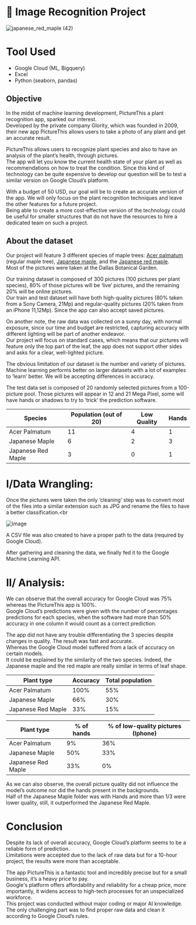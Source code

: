 # 🍁 Image Recognition Project 

![japanese_red_maple (42)](https://github.com/Bruc3U/Flower_project/assets/142362478/72a4528d-3fe2-4ff9-9723-eec00942e300)

# Tool Used
- Google Cloud (ML, Bigquery)
- Excel
- Python (seaborn, pandas)


## Objective

In the midst of machine learning development, PictureThis a plant recognition app, sparked our interest.<br>
Developed by the private company Glority, which was founded in 2009, their new app PictureThis allows users to take a photo of any plant and get an accurate result.<br>

PictureThis allows users to recognize plant species and also to have an analysis of the plant’s health, through pictures.<br> 
The app will let you know the current health state of your plant as well as recommendations on how to treat the condition. 
Since this kind of technology can be quite expensive to develop our question will be to test a similar version on Google Cloud’s platform.<br>

With a budget of 50 USD, our goal will be to create an accurate version of the app. We will only focus on the plant recognition techniques and leave the other features for a future project.<br>
Being able to create a more cost-effective version of the technology could be useful for smaller structures that do not have the resources to hire a dedicated team on such a project. 


## About the dataset

Our project will feature 3 different species of maple trees: [Acer palmatum](https://github.com/Bruc3U/Flower_project/blob/main/acer_palmatum%20(44).JPG) (regular maple tree), [Japanese maple](https://github.com/Bruc3U/Flower_project/blob/main/japanese_maple%20(11).JPG), and the [Japanese red maple](https://github.com/Bruc3U/Flower_project/blob/main/japanese_red_maple%20(17).JPG).<br> 
Most of the pictures were taken at the Dallas Botanical Garden.<br>

Our training dataset is composed of 300 pictures (100 pictures per plant species), 80% of those pictures will be ‘live’ pictures, and the remaining 20% will be online pictures.<br> 
Our train and test dataset will have both high-quality pictures (80% taken from a Sony Camera, 21Mp) and regular-quality pictures (20% taken from an iPhone 11,12Mp). Since the app can also accept saved pictures.<br>

On another note, the raw data was collected on a sunny day, with normal exposure, since our time and budget are restricted, capturing accuracy with different lighting will be part of another endeavor.<br>
Our project will focus on standard cases, which means that our pictures will feature only the top part of the leaf, the app does not support other sides and asks for a clear, well-lighted picture. <br>

The obvious limitation of our dataset is the number and variety of pictures.<br>
Machine learning performs better on larger datasets with a lot of examples to ‘learn’ better. We will be accepting differences in accuracy.<br>

 The test data set is composed of 20 randomly selected pictures from a 100-picture pool. Those pictures will appear in 12 and 21 Mega Pixel, some will have hands or shadows to try to ‘trick’ the prediction software. 
 

| Species | Population (out of 20) | Low Quality | Hands | 
|---|---|---|---|
| Acer Palmatum | 11 | 4 | 1 |
| Japanese Maple | 6 | 2 | 3 |
| Japanese Red Maple | 3 | 0 | 1 | 

# I/Data Wrangling: 

Once the pictures were taken the only ‘cleaning’ step was to convert most of the files into a similar extension such as JPG and rename the files to have a better classification.<br

![image](https://github.com/Bruc3U/Flower_project/assets/142362478/6948153d-bb98-4d37-a49c-039824cafd8e)

A CSV file was also created to have a proper path to the data (required by Google Cloud). 

After gathering and cleaning the data, we finally fed it to the Google Machine Learning API. 

# II/ Analysis:

We can observe that the overall accuracy for Google Cloud was 75% whereas the PictureThis app is 100%.<br> 
Google Cloud’s predictions were given with the number of percentages predictions for each species, when the software had more than 50% accuracy in one column it would count as a correct prediction.

The app did not have any trouble differentiating the 3 species despite changes in quality. The result was fast and accurate.<br>
Whereas the Google Cloud model suffered from a lack of accuracy on certain models.<br>
It could be explained by the similarity of the two species. Indeed, the Japanese maple and the red maple are really similar in terms of leaf shape. 

| Plant type | Accuracy | Total population |
|---|---|---|
| Acer Palmatum | 100% | 55% |
| Japanese Maple | 66% | 30% |
| Japanese Red Maple | 33% | 15% | 

| Plant type | % of hands | % of low-quality pictures (Iphone) |
|---|---|---|
| Acer Palmatum | 9% | 36% |
| Japanese Maple | 50% | 33% |
| Japanese Red Maple | 33% | 0% | 

As we can also observe, the overall picture quality did not influence the model’s outcome nor did the hands present in the backgrounds.<br>
Half of the Japanese Maple folder was with Hands and more than 1/3 were lower quality, still, it outperformed the Japanese Red Maple. 


# Conclusion

Despite its lack of overall accuracy, Google Cloud’s platform seems to be a reliable form of prediction.<br>
Limitations were accepted due to the lack of raw data but for a 10-hour project, the results were more than acceptable.

The app PictureThis is a fantastic tool and incredibly precise but for a small business, it’s a heavy price to pay.<br>
Google's platform offers affordability and reliability for a cheap price, more importantly, it widens access to high-tech processes for an unspecialized workforce.<br>
This project was conducted without major coding or major AI knowledge. The only challenging part was to find proper raw data and clean it according to Google Cloud’s rules. 









